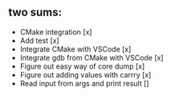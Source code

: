 ## two sums:
- CMake integration [x]
- Add test [x]
- Integrate CMake with VSCode [x]
- Integrate gdb from CMake with VSCode [x]
- Figure out easy way of core dump [x]
- Figure out adding values with carrry [x]
- Read input from args and print result []